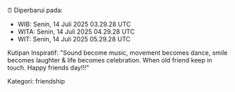 ⏰ Diperbarui pada:
- WIB: Senin, 14 Juli 2025 03.29.28 UTC
- WITA: Senin, 14 Juli 2025 04.29.28 UTC
- WIT: Senin, 14 Juli 2025 05.29.28 UTC

Kutipan Inspiratif:
"Sound become music, movement becomes dance, smile becomes laughter & life becomes celebration. When old friend keep in touch. Happy friends day!!!"


Kategori: friendship

